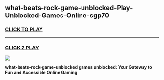 
## what-beats-rock-game-unblocked-Play-Unblocked-Games-Online-sgp70
<h3>
<a href="https://premium76.site?title=what-beats-rock-game-unblocked&ref=25A">CLICK TO PLAY</a></h3>
<hr>

<h3>
<a href="https://premium76.site?title=what-beats-rock-game-unblocked&ref=25A">CLICK 2 PLAY</a>
  
</h3>

<a href="https://premium76.site?title=what-beats-rock-game-unblocked&ref=25A"><img src="https://clearcache.store/games.png"></a>


**what-beats-rock-game-unblocked games unblocked: Your Gateway to Fun and Accessible Online Gaming**
